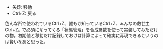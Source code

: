 * 矢印: 移動  
* Ctrl+Z: 戻る  

色んな所で使われているCtrl+Z、誰もが知っているCtrl+Z、みんなの救世主Ctrl+Z。で必須になってくる「状態管理」を合成関数を使って実装してみただけの物。初期値と移動だけ記録しておけば計算によって確実に再現できるというのは賢いなあと思った。
